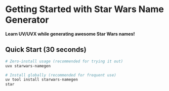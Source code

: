 # Getting Started with Star Wars Name Generator

**Learn UV/UVX while generating awesome Star Wars names!**

## Quick Start (30 seconds)

```bash
# Zero-install usage (recommended for trying it out)
uvx starwars-namegen

# Install globally (recommended for frequent use)
uv tool install starwars-namegen
star